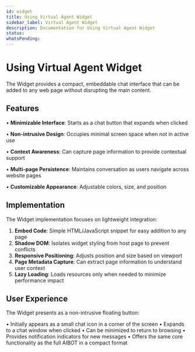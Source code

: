 ```yaml
---
id: widget
title: Using Virtual Agent Widget
sidebar_label: Virtual Agent Widget
description: Documentation for Using Virtual Agent Widget
status: 
whatsPending: 
---
```


# Using Virtual Agent Widget

The Widget provides a compact, embeddable chat interface that can be added to any web page without disrupting the main content.

## Features

• **Minimizable Interface**: Starts as a chat button that expands when clicked

• **Non-intrusive Design**: Occupies minimal screen space when not in active use

• **Context Awareness**: Can capture page information to provide contextual support

• **Multi-page Persistence**: Maintains conversation as users navigate across website pages

• **Customizable Appearance**: Adjustable colors, size, and position

## Implementation

The Widget implementation focuses on lightweight integration:

1. **Embed Code**: Simple HTML/JavaScript snippet for easy addition to any page
2. **Shadow DOM**: Isolates widget styling from host page to prevent conflicts
3. **Responsive Positioning**: Adjusts position and size based on viewport
4. **Page Metadata Capture**: Can extract page information to understand user context
5. **Lazy Loading**: Loads resources only when needed to minimize performance impact

## User Experience

The Widget presents as a non-intrusive floating button:

• Initially appears as a small chat icon in a corner of the screen
• Expands to a chat window when clicked
• Can be minimized to return to browsing
• Provides notification indicators for new messages
• Offers the same core functionality as the full AIBOT in a compact format

